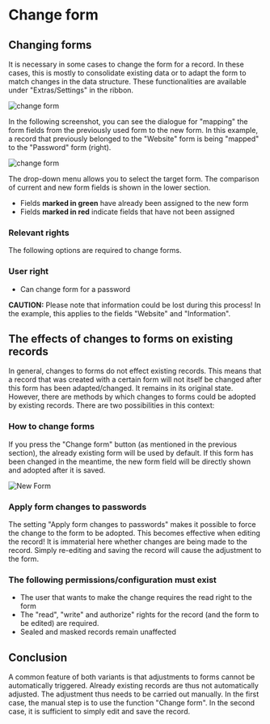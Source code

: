 # Change form

## Changing forms

It is necessary in some cases to change the form for a record. In these cases, this is mostly to
consolidate existing data or to adapt the form to match changes in the data structure. These
functionalities are available under "Extras/Settings" in the ribbon.

![change form](/img/versioned_docs/passwordsecure_9.1/passwordsecure/configuration/advanced_view/clientmodule/forms/change_form_1-en.webp)

In the following screenshot, you can see the dialogue for "mapping" the form fields from the
previously used form to the new form. In this example, a record that previously belonged to the
"Website" form is being "mapped" to the "Password" form (right).

![change form](/img/versioned_docs/passwordsecure_9.1/passwordsecure/configuration/advanced_view/clientmodule/forms/change_form_2-en.webp)

The drop-down menu allows you to select the target form. The comparison of current and new form
fields is shown in the lower section.

- Fields **marked in green** have already been assigned to the new form
- Fields **marked in red** indicate fields that have not been assigned

### Relevant rights

The following options are required to change forms.

### User right

- Can change form for a password

**CAUTION:** Please note that information could be lost during this process! In the example, this
applies to the fields "Website" and "Information".

## The effects of changes to forms on existing records

In general, changes to forms do not effect existing records. This means that a record that was
created with a certain form will not itself be changed after this form has been adapted/changed. It
remains in its original state. However, there are methods by which changes to forms could be adopted
by existing records. There are two possibilities in this context:

### How to change forms

If you press the "Change form" button (as mentioned in the previous section), the already existing
form will be used by default. If this form has been changed in the meantime, the new form field will
be directly shown and adopted after it is saved.

![New Form](/img/versioned_docs/passwordsecure_9.1/passwordsecure/configuration/advanced_view/clientmodule/forms/change_form_3-en.webp)

### Apply form changes to passwords

The setting "Apply form changes to passwords" makes it possible to force the change to the form to
be adopted. This becomes effective when editing the record! It is immaterial here whether changes
are being made to the record. Simply re-editing and saving the record will cause the adjustment to
the form.

### The following permissions/configuration must exist

- The user that wants to make the change requires the read right to the form
- The "read", "write" and authorize" rights for the record (and the form to be edited) are required.
- Sealed and masked records remain unaffected

## Conclusion

A common feature of both variants is that adjustments to forms cannot be automatically triggered.
Already existing records are thus not automatically adjusted. The adjustment thus needs to be
carried out manually. In the first case, the manual step is to use the function "Change form". In
the second case, it is sufficient to simply edit and save the record.
